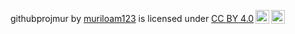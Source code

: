 <p xmlns:cc="http://creativecommons.org/ns#" xmlns:dct="http://purl.org/dc/terms/"><span property="dct:title">githubprojmur</span> by <a rel="cc:attributionURL dct:creator" property="cc:attributionName" href="https://github.com/muriloam123">muriloam123</a> is licensed under <a href="https://creativecommons.org/licenses/by/4.0/?ref=chooser-v1" target="_blank" rel="license noopener noreferrer" style="display:inline-block;">CC BY 4.0<img style="height:22px!important;margin-left:3px;vertical-align:text-bottom;" src="https://mirrors.creativecommons.org/presskit/icons/cc.svg?ref=chooser-v1" alt=""><img style="height:22px!important;margin-left:3px;vertical-align:text-bottom;" src="https://mirrors.creativecommons.org/presskit/icons/by.svg?ref=chooser-v1" alt=""></a></p>
